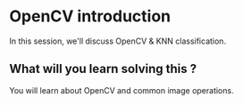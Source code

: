 # OpenCV introduction 

In this session, we'll discuss OpenCV & KNN classification.


## What will you learn solving this ?

You will learn about OpenCV and common image operations.
